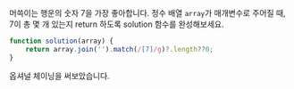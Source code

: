 머쓱이는 행운의 숫자 7을 가장 좋아합니다. 정수 배열 `array`가 매개변수로 주어질 때, 7이 총 몇 개 있는지 return 하도록 solution 함수를 완성해보세요.

```js
function solution(array) {
    return array.join('').match(/[7]/g)?.length??0;
}
```
옵셔널 체이닝을 써보았습니다.